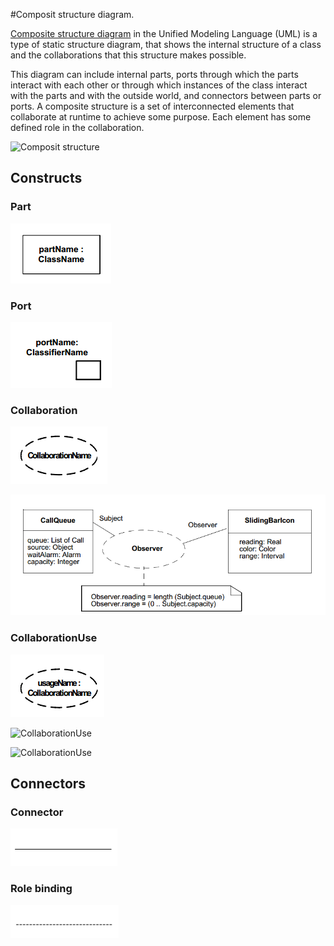 #Composit structure diagram.

[Composite structure diagram](https://en.wikipedia.org/wiki/Composite_structure_diagram) in the Unified Modeling Language (UML) is a type of static structure diagram, that shows the internal structure of a class and the collaborations that this structure makes possible.

This diagram can include internal parts, ports through which the parts interact with each other or through which instances of the class interact with the parts and with the outside world, and connectors between parts or ports. A composite structure is a set of interconnected elements that collaborate at runtime to achieve some purpose. Each element has some defined role in the collaboration.

![Composit structure](https://upload.wikimedia.org/wikipedia/commons/b/b0/Composite_Structure_Diagram.png)

## Constructs

### Part

![Part](composit_part.png)

### Port

![Port](composit_port.png)

### Collaboration

![Collaboration](composit_collaboration.png)

![Collaboration](composit_collaboration_example.png)

### CollaborationUse

![CollaborationUse](composit_collaborationUse.png)

![CollaborationUse](composit_collaborationUse_example.png)

![CollaborationUse](composit_collaborationUse_example_2.png)

## Connectors

### Connector

![Connector](composit_connector.png)

### Role binding

![Role binding](composit_role_binding.png)
